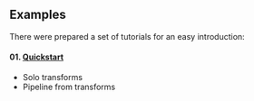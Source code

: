 ## Examples

There were prepared a set of tutorials for an easy introduction:

#### 01. [Quickstart](https://github.com/rostepifanov/voxelmentations/tree/master/examples/quickstart.ipynb)
- Solo transforms
- Pipeline from transforms